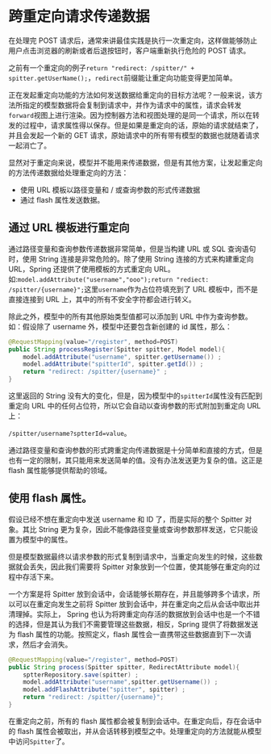 # 跨重定向请求传递数据

在处理完 POST 请求后，通常来讲最佳实践是执行一次重定向，这样做能够防止用户点击浏览器的刷新或者后退按钮时，客户端重新执行危险的 POST 请求。

之前有一个重定向的例子`return "redirect: /spitter/" + spitter.getUserName();`，`redirect`前缀能让重定向功能变得更加简单。

正在发起重定向功能的方法如何发送数据给重定向的目标方法呢？一般来说，该方法所指定的模型数据将会复制到请求中，并作为请求中的属性，请求会转发`forward`视图上进行渲染。因为控制器方法和视图处理的是同一个请求，所以在转发的过程中，请求属性得以保存。但是如果是重定向的话，原始的请求就结束了，并且会发起一个新的 GET 请求，原始请求中的所有带有模型的数据也就随着请求一起消亡了。

显然对于重定向来说，模型并不能用来传递数据，但是有其他方案，让发起重定向的方法传递数据给处理重定向的方法：

- 使用 URL 模板以路径变量和 / 或查询参数的形式传递数据
- 通过 flash 属性发送数据。

## 通过 URL 模板进行重定向

通过路径变量和查询参数传递数据非常简单，但是当构建 URL 或 SQL 查询语句时，使用 String 连接是非常危险的。除了使用 String 连接的方式来构建重定向 URL，Spring 还提供了使用模板的方式重定向 URL。如:`model.addAttribute("username","ooo");return "rediect: /spitter/{username}";`这里`username`作为占位符填充到了 URL 模板中，而不是直接连接到 URL 上，其中的所有不安全字符都会进行转义。

除此之外，模型中的所有其他原始类型值都可以添加到 URL 中作为查询参数。如：假设除了 username 外，模型中还要包含新创建的 id 属性，那么：
```java
@RequestMapping(value="/register", method=POST)
public String processRegister(Spitter spitter, Model model){
    model.addAttribute("username", spitter.getUsername()) ;
    model.addAttribute("spitterId", spitter.getId()) ;
    return "redirect: /spitter/{username}" ;
}
```
这里返回的 String 没有大的变化，但是，因为模型中的`spitterId`属性没有匹配到重定向 URL 中的任何占位符，所以它会自动以查询参数的形式附加到重定向 URL 上：

`/spitter/username?sptterId=value`。

通过路径变量和查询参数的形式跨重定向传递数据是十分简单和直接的方式，但是也有一定的限制，其只能用来发送简单的值。没有办法发送更为复杂的值。这正是 flash 属性能够提供帮助的领域。

## 使用 flash 属性。

假设已经不想在重定向中发送 username 和 ID 了，而是实际的整个 Spitter 对象。其比 String 更为复杂，因此不能像路径变量或查询参数那样发送，它只能设置为模型中的属性。

但是模型数据最终以请求参数的形式复制到请求中，当重定向发生的时候，这些数据就会丢失，因此我们需要将 Spitter 对象放到一个位置，使其能够在重定向的过程中存活下来。

一个方案是将 Spitter 放到会话中，会话能够长期存在，并且能够跨多个请求，所以可以在重定向发生之前将 Spitter 放到会话中，并在重定向之后从会话中取出并清理掉。实际上， Spring 也认为将跨重定向存活的数据放到会话中也是一个不错的选择，但是其认为我们不需要管理这些数据，相反，Spring 提供了将数据发送为 flash 属性的功能。按照定义，flash 属性会一直携带这些数据直到下一次请求，然后才会消失。

```java
@RequestMapping(value="/register", method=POST)
public String process(Spitter spitter, RedirectAttribute model){
    sptterRepository.save(spitter) ;
    model.addAttribute("username",spitter.getUsername()) ;
    model.addFlashAttribute("spitter", spitter) ;
    return "redirect: /spitter/{username}";
}
```

在重定向之前，所有的 flash 属性都会被复制到会话中。在重定向后，存在会话中的 flash 属性会被取出，并从会话转移到模型之中。处理重定向的方法就能从模型中访问`Spitter`了。